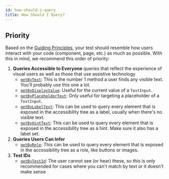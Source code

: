 ```yaml
---
id: how-should-i-query
title: How Should I Query?
---
```


## Priority

Based on the [Guiding Principles](https://testing-library.com/docs/guiding-principles), your test should resemble how users interact with your code (component, page, etc.) as much as possible. With this in mind, we recommend this order of priority:

1. **Queries Accessible to Everyone** queries that reflect the experience of visual users as well as those that use assistive technology
   - [`getByText`](api-queries#bytext): This is the number 1 method a user finds any visible text. You'll probably use this one a lot.
   - [`getByDisplayValue`](api-queries#bydisplayvalue): Useful for the current value of a `TextInput`.
   - [`getByPlaceholderText`](api-queries#byplaceholdertext): Only useful for targeting a placeholder of a `TextInput`.
   - [`getByLabelText`](api-queries#bya11ylabel-byaccessibilitylabel-bylabeltext): This can be used to query every element that is exposed in the accessibility tree as a label, usually when there's no visible text.
   - [`getByHintText`](api-queries#bya11yhint-byaccessibilityhint-byhinttext): This can be used to query every element that is exposed in the accessibility tree as a hint. Make sure it also has a label set.
2. **Queries Users Can Infer**
   - [`getByRole`](api-queries#bya11yrole-byaccessibilityrole-byrole): This can be used to query every element that is exposed in the accessibility tree as a role, like buttons or images.
3. **Test IDs**
   - [`getByTestId`](api-queries#bytestid): The user cannot see (or hear) these, so this is only recommended for cases where you can't match by text or it doesn't make sense
